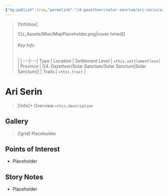 ```yaml
---
{"dg-publish":true,"permalink":"/4-gazetteer/solar-sanctum/ari-serin/ari-serin/"}
---
```



> [!infobox]
> 
> ![[z_Assets/Misc/MapPlaceholder.png\|cover hmed]]
> ###### Key Info
>  |   |
> ---|---|
> Type | Location |
> Settlement Level | `=this.settlementlevel` |
> Province | [[4. Gazetteer/Solar Sanctum/Solar Sanctum\|Solar Sanctum]] |
> Traits | `=this.trait` |

# Ari Serin

> [!info]+ Overview
> `=this.description`

## Gallery

>[!grid]
>Placeholder


## Points of Interest

- Placeholder

## Story Notes

- Placeholder